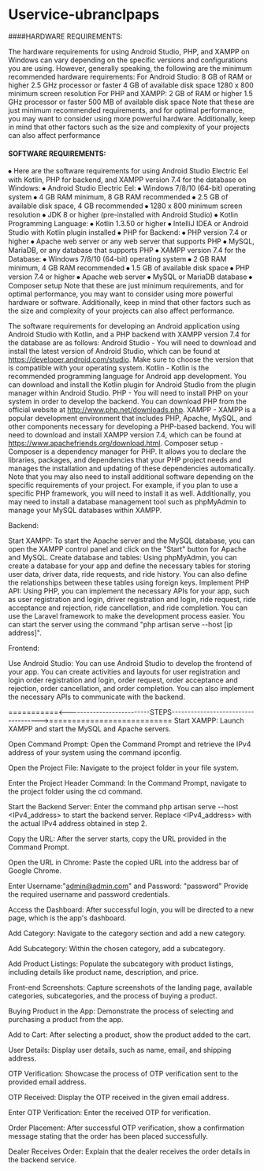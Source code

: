 # Uservice-ubranclpaps


####HARDWARE REQUIREMENTS:


The hardware requirements for using Android Studio, PHP, and XAMPP on Windows can vary depending on the specific versions and configurations you are using. However, generally speaking, the following are the minimum recommended hardware requirements:
For Android Studio:
8 GB of RAM or higher
2.5 GHz processor or faster
4 GB of available disk space
1280 x 800 minimum screen resolution
For PHP and XAMPP:
2 GB of RAM or higher
1.5 GHz processor or faster
500 MB of available disk space
Note that these are just minimum recommended requirements, and for optimal performance, you may want to consider using more powerful hardware. Additionally, keep in mind that other factors such as the size and complexity of your projects can also affect performance





#### SOFTWARE REQUIREMENTS:

⦁	Here are the software requirements for using Android Studio Electric Eel with Kotlin, PHP for backend, and XAMPP version 7.4 for the database on Windows:
⦁	Android Studio Electric Eel:
⦁	Windows 7/8/10 (64-bit) operating system
⦁	4 GB RAM minimum, 8 GB RAM recommended
⦁	2.5 GB of available disk space, 4 GB recommended
⦁	1280 x 800 minimum screen resolution
⦁	JDK 8 or higher (pre-installed with Android Studio)
⦁	Kotlin Programming Language:
⦁	Kotlin 1.3.50 or higher
⦁	IntelliJ IDEA or Android Studio with Kotlin plugin installed
⦁	PHP for Backend:
⦁	PHP version 7.4 or higher
⦁	Apache web server or any web server that supports PHP
⦁	MySQL, MariaDB, or any database that supports PHP
⦁	XAMPP version 7.4 for the Database:
⦁	Windows 7/8/10 (64-bit) operating system
⦁	2 GB RAM minimum, 4 GB RAM recommended
⦁	1.5 GB of available disk space
⦁	PHP version 7.4 or higher
⦁	Apache web server
⦁	MySQL or MariaDB database
⦁	Composer setup
Note that these are just minimum requirements, and for optimal performance, you may want to consider using more powerful hardware or software. Additionally, keep in mind that other factors such as the size and complexity of your projects can also affect performance.

The software requirements for developing an Android application using Android Studio with Kotlin, and a PHP backend with XAMPP version 7.4 for the database are as follows:
Android Studio - You will need to download and install the latest version of Android Studio, which can be found at https://developer.android.com/studio. Make sure to choose the version that is compatible with your operating system.
Kotlin - Kotlin is the recommended programming language for Android app development. You can download and install the Kotlin plugin for Android Studio from the plugin manager within Android Studio.
PHP - You will need to install PHP on your system in order to develop the backend. You can download PHP from the official website at http://www.php.net/downloads.php.
XAMPP - XAMPP is a popular development environment that includes PHP, Apache, MySQL, and other components necessary for developing a PHP-based backend. You will need to download and install XAMPP version 7.4, which can be found at https://www.apachefriends.org/download.html.
Composer setup - Composer is a dependency manager for PHP. It allows you to declare the libraries, packages, and dependencies that your PHP project needs and manages the installation and updating of these dependencies automatically.
Note that you may also need to install additional software depending on the specific requirements of your project. For example, if you plan to use a specific PHP framework, you will need to install it as well. Additionally, you may need to install a database management tool such as phpMyAdmin to manage your MySQL databases within XAMPP.





Backend:



Start XAMPP:  To start the Apache server and the MySQL database, you can open the XAMPP control panel and click on the "Start" button for Apache and MySQL.
Create database and tables: Using phpMyAdmin, you can create a database for your app and define the necessary tables for storing user data, driver data, ride requests, and ride history. You can also define the relationships between these tables using foreign keys.
Implement PHP API: Using PHP, you can implement the necessary APIs for your app, such as user registration and login, driver registration and login, ride request, ride acceptance and rejection, ride cancellation, and ride completion. You can use the Laravel framework to make the development process easier. You can start the server using the command "php artisan serve --host [ip address]".

Frontend:




Use Android Studio: You can use Android Studio to develop the frontend of your app. You can create activities and layouts for user registration and login order registration and login, order request, order acceptance and rejection, order cancellation, and order completion. You can also implement the necessary APIs to communicate with the backend.

===========<--------------------------STEPS------------------------------------>===========================
Start XAMPP: Launch XAMPP and start the MySQL and Apache servers.

Open Command Prompt: Open the Command Prompt and retrieve the IPv4 address of your system using the command ipconfig.

Open the Project File: Navigate to the project folder in your file system.

Enter the Project Header Command: In the Command Prompt, navigate to the project folder using the cd command.

Start the Backend Server: Enter the command php artisan serve --host <IPv4_address> to start the backend server. Replace <IPv4_address> with the actual IPv4 address obtained in step 2.

Copy the URL: After the server starts, copy the URL provided in the Command Prompt.

Open the URL in Chrome: Paste the copied URL into the address bar of Google Chrome.

Enter Username:"admin@admin.com" and Password: "password" Provide the required username and password credentials.

Access the Dashboard: After successful login, you will be directed to a new page, which is the app's dashboard.

Add Category: Navigate to the category section and add a new category.

Add Subcategory: Within the chosen category, add a subcategory.

Add Product Listings: Populate the subcategory with product listings, including details like product name, description, and price.

Front-end Screenshots: Capture screenshots of the landing page, available categories, subcategories, and the process of buying a product.

Buying Product in the App: Demonstrate the process of selecting and purchasing a product from the app.

Add to Cart: After selecting a product, show the product added to the cart.

User Details: Display user details, such as name, email, and shipping address.

OTP Verification: Showcase the process of OTP verification sent to the provided email address.

OTP Received: Display the OTP received in the given email address.

Enter OTP Verification: Enter the received OTP for verification.

Order Placement: After successful OTP verification, show a confirmation message stating that the order has been placed successfully.

Dealer Receives Order: Explain that the dealer receives the order details in the backend service.




